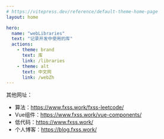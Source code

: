```yaml
---
# https://vitepress.dev/reference/default-theme-home-page
layout: home

hero:
  name: "webLibraries"
  text: "记录开发中使用的库"
  actions:
    - theme: brand
      text: 库
      link: /libraries
    - theme: alt
      text: 中文网
      link: /webZh
---
```


其他网址：

- 算法：<https://www.fxss.work/fxss-leetcode/>
- Vue组件：<https://www.fxss.work/vue-components/>
- 低代码：<https://www.fxss.work/>
- 个人博客：<https://blog.fxss.work/>
